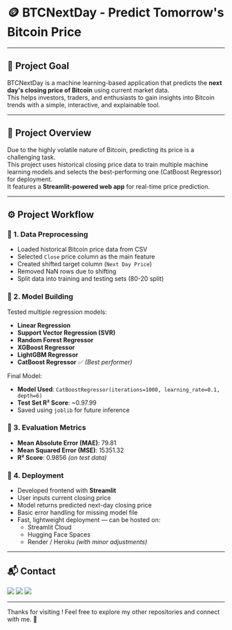 # 🪙 BTCNextDay - Predict Tomorrow's Bitcoin Price

---

## 🚀 Project Goal  
BTCNextDay is a machine learning-based application that predicts the **next day's closing price of Bitcoin** using current market data.  
This helps investors, traders, and enthusiasts to gain insights into Bitcoin trends with a simple, interactive, and explainable tool.

---

## 📄 Project Overview  
Due to the highly volatile nature of Bitcoin, predicting its price is a challenging task.  
This project uses historical closing price data to train multiple machine learning models and selects the best-performing one (CatBoost Regressor) for deployment.  
It features a **Streamlit-powered web app** for real-time price prediction.

---

## ⚙️ Project Workflow  

### 🔹 1. Data Preprocessing
- Loaded historical Bitcoin price data from CSV
- Selected `Close` price column as the main feature
- Created shifted target column (`Next Day Price`)
- Removed NaN rows due to shifting
- Split data into training and testing sets (80-20 split)

### 🔹 2. Model Building
Tested multiple regression models:
- **Linear Regression**
- **Support Vector Regression (SVR)**
- **Random Forest Regressor**
- **XGBoost Regressor**
- **LightGBM Regressor**
- **CatBoost Regressor** ✅ *(Best performer)*

Final Model:
- **Model Used**: `CatBoostRegressor(iterations=1000, learning_rate=0.1, depth=6)`
- **Test Set R² Score**: ~0.97.99  
- Saved using `joblib` for future inference

### 🔹 3. Evaluation Metrics
- **Mean Absolute Error (MAE)**: 79.81  
- **Mean Squared Error (MSE)**: 15351.32  
- **R² Score**: 0.9856 *(on test data)*

### 🔹 4. Deployment
- Developed frontend with **Streamlit**
- User inputs current closing price
- Model returns predicted next-day closing price
- Basic error handling for missing model file
- Fast, lightweight deployment — can be hosted on:
  - Streamlit Cloud
  - Hugging Face Spaces
  - Render / Heroku *(with minor adjustments)*

---



## 📬 Contact

<p>
  <a href="mailto:aradhyaray99@gmail.com"><img src="https://img.shields.io/badge/Email-D14836?style=for-the-badge&logo=gmail&logoColor=white" /></a>
  <a href="www.linkedin.com/in/rayaradhya"><img src="https://img.shields.io/badge/LinkedIn-blue?style=for-the-badge&logo=linkedin&logoColor=white" /></a>
  <a href="https://github.com/AradhyaRay05"><img src="https://img.shields.io/badge/GitHub-181717?style=for-the-badge&logo=github&logoColor=white" /></a>
</p>

---

Thanks for visiting ! Feel free to explore my other repositories and connect with me. 🚀 
